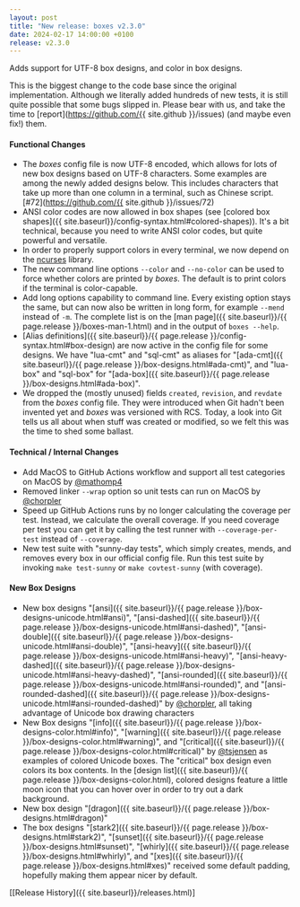 ```yaml
---
layout: post
title: "New release: boxes v2.3.0"
date: 2024-02-17 14:00:00 +0100
release: v2.3.0
---
```


Adds support for UTF-8 box designs, and color in box designs.<!--break-->

This is the biggest change to the code base since the original implementation. Although we literally added hundreds
of new tests, it is still quite possible that some bugs slipped in. Please bear with us, and take the time to
[report](https://github.com/{{ site.github }}/issues) (and maybe even fix!) them.

#### Functional Changes

- The *boxes* config file is now UTF-8 encoded, which allows for lots of new box designs based on UTF-8 characters.
  Some examples are among the newly added designs below. This includes characters that take up more than one column
  in a terminal, such as Chinese script. [#72](https://github.com/{{ site.github }}/issues/72)
- ANSI color codes are now allowed in box shapes (see
  [colored box shapes]({{ site.baseurl}}/config-syntax.html#colored-shapes)). It's a bit technical, because you
  need to write ANSI color codes, but quite powerful and versatile.
- In order to properly support colors in every terminal, we now depend on the
  [ncurses](https://invisible-island.net/ncurses/) library.
- The new command line options `--color` and `--no-color` can be used to force whether colors are printed by *boxes*.
  The default is to print colors if the terminal is color-capable.
- Add long options capability to command line. Every existing option stays the same, but can now also be written in
  long form, for example `--mend` instead of `-m`. The complete list is on the
  [man page]({{ site.baseurl}}/{{ page.release }}/boxes-man-1.html) and in the output of `boxes --help`.
- [Alias definitions]({{ site.baseurl}}/{{ page.release }}/config-syntax.html#box-design) are now active in the config
  file for some designs. We have "lua-cmt" and "sql-cmt" as aliases for
  "[ada-cmt]({{ site.baseurl}}/{{ page.release }}/box-designs.html#ada-cmt)", and "lua-box" and "sql-box" for
  "[ada-box]({{ site.baseurl}}/{{ page.release }}/box-designs.html#ada-box)".
- We dropped the (mostly unused) fields `created`, `revision`, and `revdate` from the *boxes* config file. They were
  introduced when Git hadn't been invented yet and *boxes* was versioned with RCS. Today, a look into Git tells us all
  about when stuff was created or modified, so we felt this was the time to shed some ballast.

#### Technical / Internal Changes

- Add MacOS to GitHub Actions workflow and support all test categories on MacOS
  by <span class="atmention">[@mathomp4](https://github.com/mathomp4)</span>
- Removed linker `--wrap` option so unit tests can run on MacOS by
  <span class="atmention">[@chorpler](https://github.com/chorpler)</span>
- Speed up GitHub Actions runs by no longer calculating the coverage per test. Instead, we calculate the overall
  coverage. If you need coverage per test you can get it by calling the test runner with `--coverage-per-test` instead
  of `--coverage`.
- New test suite with "sunny-day tests", which simply creates, mends, and removes every box in our official config
  file. Run this test suite by invoking `make test-sunny` or `make covtest-sunny` (with coverage).

#### New Box Designs

- New box designs
  "[ansi]({{ site.baseurl}}/{{ page.release }}/box-designs-unicode.html#ansi)",
  "[ansi-dashed]({{ site.baseurl}}/{{ page.release }}/box-designs-unicode.html#ansi-dashed)",
  "[ansi-double]({{ site.baseurl}}/{{ page.release }}/box-designs-unicode.html#ansi-double)",
  "[ansi-heavy]({{ site.baseurl}}/{{ page.release }}/box-designs-unicode.html#ansi-heavy)",
  "[ansi-heavy-dashed]({{ site.baseurl}}/{{ page.release }}/box-designs-unicode.html#ansi-heavy-dashed)",
  "[ansi-rounded]({{ site.baseurl}}/{{ page.release }}/box-designs-unicode.html#ansi-rounded)", and
  "[ansi-rounded-dashed]({{ site.baseurl}}/{{ page.release }}/box-designs-unicode.html#ansi-rounded-dashed)"
  by <span class="atmention">[@chorpler](https://github.com/chorpler)</span>, all taking
  advantage of Unicode box drawing characters
- New Box designs
  "[info]({{ site.baseurl}}/{{ page.release }}/box-designs-color.html#info)",
  "[warning]({{ site.baseurl}}/{{ page.release }}/box-designs-color.html#warning)", and
  "[critical]({{ site.baseurl}}/{{ page.release }}/box-designs-color.html#critical)"
  by <span class="atmention">[@tsjensen](https://github.com/tsjensen)</span> as examples of colored Unicode boxes.
  The "critical" box design even colors its box contents. In the
  [design list]({{ site.baseurl}}/{{ page.release }}/box-designs-color.html), colored designs feature a little moon
  icon that you can hover over in order to try out a dark background.
- New box design "[dragon]({{ site.baseurl}}/{{ page.release }}/box-designs.html#dragon)"
- The box designs
  "[stark2]({{ site.baseurl}}/{{ page.release }}/box-designs.html#stark2)",
  "[sunset]({{ site.baseurl}}/{{ page.release }}/box-designs.html#sunset)",
  "[whirly]({{ site.baseurl}}/{{ page.release }}/box-designs.html#whirly)", and
  "[xes]({{ site.baseurl}}/{{ page.release }}/box-designs.html#xes)"
  received some default padding, hopefully making them appear nicer by default.

[[Release History]({{ site.baseurl}}/releases.html)]

